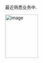 最近熟悉业务中.

<img width="106" height="140" alt="image" src="https://github.com/user-attachments/assets/ba435f5e-e71e-47e2-966c-701e3cbe523e" />
